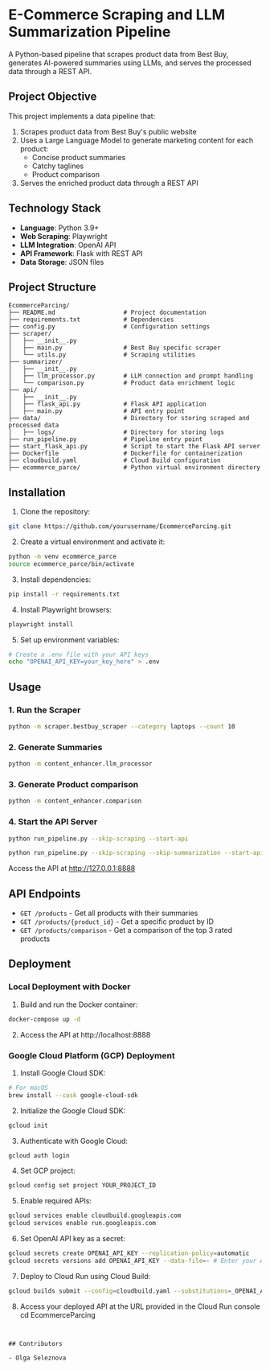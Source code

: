 # E-Commerce Scraping and LLM Summarization Pipeline

A Python-based pipeline that scrapes product data from Best Buy, generates AI-powered summaries using LLMs, and serves the processed data through a REST API.

## Project Objective

This project implements a data pipeline that:

1. Scrapes product data from Best Buy's public website
2. Uses a Large Language Model to generate marketing content for each product:
   - Concise product summaries
   - Catchy taglines
   - Product comparison
3. Serves the enriched product data through a REST API

## Technology Stack

- **Language**: Python 3.9+
- **Web Scraping**: Playwright
- **LLM Integration**: OpenAI API
- **API Framework**: Flask with REST API
- **Data Storage**: JSON files 

## Project Structure

```
EcommerceParcing/
├── README.md                   # Project documentation
├── requirements.txt            # Dependencies
├── config.py                   # Configuration settings
├── scraper/
│   ├── __init__.py
│   ├── main.py                 # Best Buy specific scraper
│   └── utils.py                # Scraping utilities
├── summarizer/
│   ├── __init__.py
│   ├── llm_processor.py        # LLM connection and prompt handling
│   └── comparison.py           # Product data enrichment logic
├── api/
│   ├── __init__.py
│   ├── flask_api.py            # Flask API application
│   ├── main.py                 # API entry point
├── data/                       # Directory for storing scraped and processed data 
│   ├── logs/                   # Directory for storing logs
├── run_pipeline.py             # Pipeline entry point
├── start_flask_api.py          # Script to start the Flask API server
├── Dockerfile                  # Dockerfile for containerization
├── cloudbuild.yaml             # Cloud Build configuration
├── ecommerce_parce/            # Python virtual environment directory
```

## Installation

1. Clone the repository:
```bash
git clone https://github.com/yourusername/EcommerceParcing.git
```

2. Create a virtual environment and activate it:
```bash
python -m venv ecommerce_parce
source ecommerce_parce/bin/activate
```

3. Install dependencies:
```bash
pip install -r requirements.txt
```

4. Install Playwright browsers:
```bash
playwright install
```

5. Set up environment variables:
```bash
# Create a .env file with your API keys
echo "OPENAI_API_KEY=your_key_here" > .env
```
## Usage

### 1. Run the Scraper

```bash
python -m scraper.bestbuy_scraper --category laptops --count 10
```

### 2. Generate Summaries

```bash
python -m content_enhancer.llm_processor
```
### 3. Generate Product comparison
```bash
python -m content_enhancer.comparison
```
### 4. Start the API Server
```bash
python run_pipeline.py --skip-scraping --start-api
```

```bash
python run_pipeline.py --skip-scraping --skip-summarization --start-api
```

Access the API at http://127.0.0.1:8888

## API Endpoints

- `GET /products` - Get all products with their summaries
- `GET /products/{product_id}` - Get a specific product by ID
- `GET /products/comparison` - Get a comparison of the top 3 rated products

## Deployment

### Local Deployment with Docker

1. Build and run the Docker container:
```bash
docker-compose up -d
```

2. Access the API at http://localhost:8888

### Google Cloud Platform (GCP) Deployment

1. Install Google Cloud SDK:
```bash
# For macOS
brew install --cask google-cloud-sdk
```

2. Initialize the Google Cloud SDK:
```bash
gcloud init
```

3. Authenticate with Google Cloud:
```bash
gcloud auth login
```

4. Set GCP project:
```bash
gcloud config set project YOUR_PROJECT_ID
```

5. Enable required APIs:
```bash
gcloud services enable cloudbuild.googleapis.com
gcloud services enable run.googleapis.com
```

6. Set OpenAI API key as a secret:
```bash
gcloud secrets create OPENAI_API_KEY --replication-policy=automatic
gcloud secrets versions add OPENAI_API_KEY --data-file=- # Enter your API key when prompted
```

7. Deploy to Cloud Run using Cloud Build:
```bash
gcloud builds submit --config=cloudbuild.yaml --substitutions=_OPENAI_API_KEY=YOUR_API_KEY
```

8. Access your deployed API at the URL provided in the Cloud Run console
cd EcommerceParcing
```


## Contributors

- Olga Seleznova
